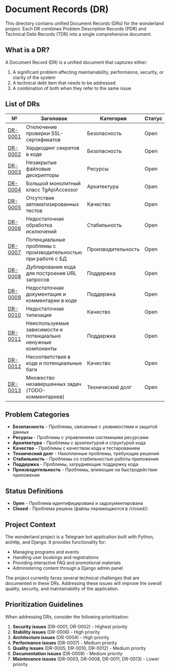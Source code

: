 # Document Records (DR)

This directory contains unified Document Records (DRs) for the wonderland project. Each DR combines Problem Description Records (PDR) and Technical Debt Records (TDR) into a single comprehensive document.

## What is a DR?

A Document Record (DR) is a unified document that captures either:
1. A significant problem affecting maintainability, performance, security, or clarity of the system
2. A technical debt item that needs to be addressed
3. A combination of both when they refer to the same issue

## List of DRs

| № | Заголовок | Категория | Статус |
|---|-----------|-----------|--------|
| [DR-0001](DR-0001.md) | Отключение проверки SSL-сертификатов | Безопасность | Open |
| [DR-0002](DR-0002.md) | Хардкодинг секретов в коде | Безопасность | Open |
| [DR-0003](DR-0003.md) | Незакрытые файловые дескрипторы | Ресурсы | Open |
| [DR-0004](DR-0004.md) | Большой монолитный класс TgApiAccessor | Архитектура | Open |
| [DR-0005](DR-0005.md) | Отсутствие автоматизированных тестов | Качество | Open |
| [DR-0006](DR-0006.md) | Недостаточная обработка исключений | Стабильность | Open |
| [DR-0007](DR-0007.md) | Потенциальные проблемы с производительностью при работе с БД | Производительность | Open |
| [DR-0008](DR-0008.md) | Дублирование кода для построения URL запросов | Поддержка | Open |
| [DR-0009](DR-0009.md) | Недостаточная документация и комментарии в коде | Поддержка | Open |
| [DR-0010](DR-0010.md) | Недостаточная типизация | Качество | Open |
| [DR-0011](DR-0011.md) | Неиспользуемые зависимости и потенциально ненужные компоненты | Поддержка | Open |
| [DR-0012](DR-0012.md) | Несоответствия в коде и потенциальные баги | Качество | Open |
| [DR-0013](DR-0013.md) | Множество незавершенных задач (TODO-комментариев) | Технический долг | Open |

## Problem Categories

- **Безопасность** - Проблемы, связанные с уязвимостями и защитой данных
- **Ресурсы** - Проблемы с управлением системными ресурсами
- **Архитектура** - Проблемы с архитектурой и структурой кода
- **Качество** - Проблемы с качеством кода и тестированием
- **Технический долг** - Накопленные проблемы, требующие решения
- **Стабильность** - Проблемы со стабильностью работы приложения
- **Поддержка** - Проблемы, затрудняющие поддержку кода
- **Производительность** - Проблемы, влияющие на быстродействие приложения

## Status Definitions

- **Open** - Проблема идентифицирована и задокументирована
- **Closed** - Проблема решена (файлы перемещаются в /closed/)

## Project Context

The wonderland project is a Telegram bot application built with Python, aiohttp, and Django. It provides functionality for:
- Managing programs and events
- Handling user bookings and registrations
- Providing interactive FAQ and promotional materials
- Administering content through a Django admin panel

The project currently faces several technical challenges that are documented in these DRs. Addressing these issues will improve the overall quality, security, and maintainability of the application.

## Prioritization Guidelines

When addressing DRs, consider the following prioritization:

1. **Security issues** (DR-0001, DR-0002) - Highest priority
2. **Stability issues** (DR-0006) - High priority
3. **Architecture issues** (DR-0004) - High priority
4. **Performance issues** (DR-0007) - Medium priority
5. **Quality issues** (DR-0005, DR-0010, DR-0012) - Medium priority
6. **Documentation issues** (DR-0009) - Medium priority
7. **Maintenance issues** (DR-0003, DR-0008, DR-0011, DR-0013) - Lower priority